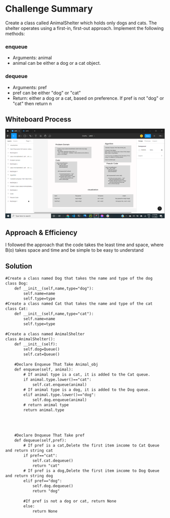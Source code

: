 # Challenge Summary
Create a class called AnimalShelter which holds only dogs and cats.
The shelter operates using a first-in, first-out approach.
Implement the following methods:
### enqueue
* Arguments: animal
* animal can be either a dog or a cat object.
### dequeue
* Arguments: pref
* pref can be either "dog" or "cat"
* Return: either a dog or a cat, based on preference.
If pref is not "dog" or "cat" then return n

## Whiteboard Process

![class12](2022-07-01.png)

## Approach & Efficiency

I followed the approach that the code takes the least time and space, where B(o) takes space and time and be simple to be easy to understand




## Solution
```
#Create a class named Dog that takes the name and type of the dog
class Dog:
    def __init__(self,name,type="dog"):
        self.name=name
        self.type=type
#Create a class named Cat that takes the name and type of the cat
class Cat:
    def __init__(self,name,type="cat"):
        self.name=name
        self.type=type

#Create a class named AnimalShelter
class AnimalShelter():
    def __init__(self):
        self.dog=Queue()
        self.cat=Queue()

    #Declare Enqueue That Take Animal_obj
    def enqueue(self, animal):
        # If animal type is a cat, it is added to the Cat queue.
        if animal.type.lower()=="cat":
            self.cat.enqueue(animal)
        # If animal type is a dog, it is added to the Dog queue.
        elif animal.type.lower()=="dog":
            self.dog.enqueue(animal)
        # return animal type
        return animal.type




    #Declare Dnqueue That Take pref
    def dequeue(self,pref):
        # If pref is a cat,Delete the first item income to Cat Queue and return string cat
        if pref=="cat":
            self.cat.dequeue()
            return "cat"
        # If pref is a dog,Delete the first item income to Dog Queue and return string dog
        elif pref=="dog":
            self.dog.dequeue()
            return "dog"

        #If pref is not a dog or cat, return None
        else:
            return None
```